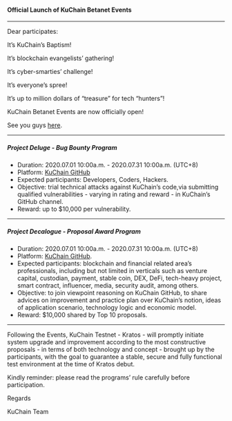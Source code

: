 #### Official Launch of KuChain Betanet Events

---

Dear participates:



It’s KuChain’s Baptism! 

It’s blockchain evangelists’ gathering!

It’s cyber-smarties’ challenge!

It’s everyone’s spree!

It’s up to million dollars of “treasure” for tech “hunters”!

KuChain Betanet Events are now officially open! 

See you guys [here](https://github.com/KuChainNetwork).



---

##### Project Deluge - Bug Bounty Program

- Duration: 2020.07.01 10:00a.m. - 2020.07.31 10:00a.m. (UTC+8)
- Platform: [KuChain GitHub](https://github.com/KuChainNetwork)
- Expected participants: Developers, Coders, Hackers.
- Objective: trial technical attacks against KuChain’s code,via submitting qualified vulnerabilities - varying in rating and reward - in KuChain’s GitHub channel.
- Reward: up to $10,000 per vulnerability.



---

##### Project Decalogue - Proposal Award Program

- Duration: 2020.07.01 10:00a.m. - 2020.07.31 10:00a.m. (UTC+8)
- Platform: [KuChain GitHub](https://github.com/KuChainNetwork).
- Expected participants: blockchain and financial related area’s professionals, including but not limited in verticals such as venture capital, custodian, payment, stable coin, DEX, DeFi, tech-heavy project, smart contract, influencer, media, security audit, among others.
- Objective: to join viewpoint reasoning on KuChain GitHub, to share advices on improvement and practice plan over KuChain’s notion, ideas of application scenario, technology logic and economic model.
- Reward: $10,000 shared by Top 10 proposals.



---

Following the Events, KuChain Testnet - Kratos - will promptly initiate system upgrade and improvement according to the most constructive proposals - in terms of both technology and concept - brought up by the participants, with the goal to guarantee a stable, secure and fully functional test environment at the time of Kratos debut.

Kindly reminder: please read the programs’ rule carefully before participation.




Regards


KuChain Team
